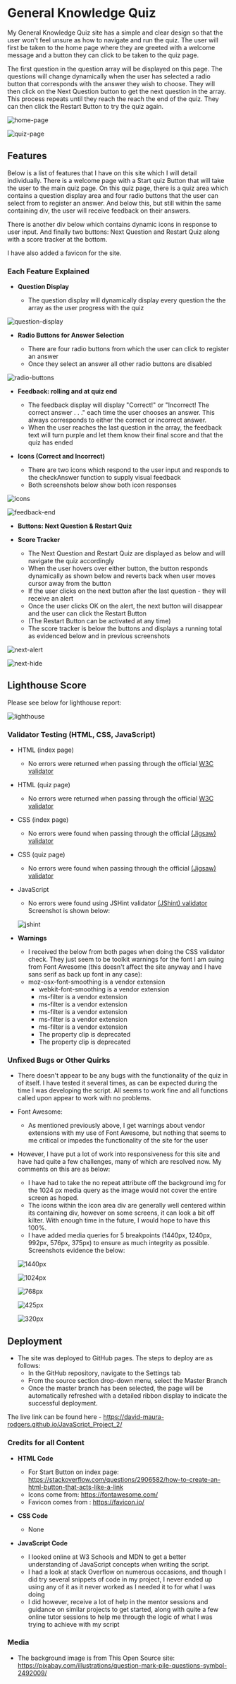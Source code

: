 # General Knowledge Quiz

My General Knowledge Quiz site has a simple and clear design so that the user won't feel unsure as how to navigate and run the quiz. The user will first be taken to the home page where they are greeted with a welcome message and a button they can click to be taken to the quiz page.

The first question in the question array will be displayed on this page. The questions will change dynamically when the user has selected a radio button that corresponds with the answer they wish to choose. They will then click on the Next Question button to get the next question in the array. This process repeats until they reach the reach the end of the quiz. They can then click the Restart Button to try the quiz again.

![home-page](https://user-images.githubusercontent.com/91907661/153290742-48f5e3aa-489c-417a-9db4-06869f676cc4.png)

![quiz-page](https://user-images.githubusercontent.com/91907661/153291017-5b302647-6f0c-47a5-bab5-9aa5b179b20e.png)


## Features 

Below is a list of features that I have on this site which I will detail individually. There is a welcome page with a Start quiz Button that will take the user to the main quiz page. On this quiz page, there is a quiz area which contains a question display area and four radio buttons that the user can select from to register an answer. And below this, but still within the same containing div, the user will receive feedback on their answers. 

There is another div below which contains dynamic icons in response to user input. And finally two buttons: Next Question and Restart Quiz along with a score tracker at the bottom. 

I have also added a favicon for the site.

### Each Feature Explained

- __Question Display__

  - The question display will dynamically display every question the the array as the user progress with the quiz

![question-display](https://user-images.githubusercontent.com/91907661/153291336-e0cd84b7-e701-4b47-8d9b-89fe8de6a1b7.png)


- __Radio Buttons for Answer Selection__

  - There are four radio buttons from which the user can click to register an answer
  - Once they select an answer all other radio buttons are disabled

![radio-buttons](https://user-images.githubusercontent.com/91907661/153291667-c2943dac-587a-4988-b819-f9f7ee53a9f1.png)


- __Feedback: rolling and at quiz end__

  - The feedback display will display "Correct!" or "Incorrect! The correct answer . . ." each time the user chooses an answer. This always corresponds to either the correct or incorrect answer.
  - When the user reaches the last question in the array, the feedback text will turn purple and let them know their final score and that the quiz has ended
- __Icons (Correct and Incorrect)__

  - There are two icons which respond to the user input and responds to the checkAnswer function to supply visual feedback 
  - Both screenshots below show both icon responses

![icons](https://user-images.githubusercontent.com/91907661/153291941-cf3e1321-7764-451b-b716-f9096a6b6485.png)

![feedback-end](https://user-images.githubusercontent.com/91907661/153292342-1a7bd361-41eb-4c54-b0c9-12ac0982bd69.png)


- __Buttons: Next Question & Restart Quiz__
- __Score Tracker__

  - The Next Question and Restart Quiz are displayed as below and will navigate the quiz accordingly
  - When the user hovers over either button, the button responds dynamically as shown below and reverts back when user moves cursor away from the button
  - If the user clicks on the next button after the last question - they will receive an alert
  - Once the user clicks OK on the alert, the next button will disappear and the user can click the Restart Button
  - (The Restart Button can be activated at any time)
  - The score tracker is below the buttons and displays a running total as evidenced below and in previous screenshots

![next-alert](https://user-images.githubusercontent.com/91907661/153292940-ff36ffe3-18ee-448b-b380-085ada9853ac.png)

![next-hide](https://user-images.githubusercontent.com/91907661/153293260-7de11d90-c73f-4de2-be46-7683e6255505.png)


## Lighthouse Score

Please see below for lighthouse report:

![lighthouse](https://user-images.githubusercontent.com/91907661/153240879-5e9e2a87-5121-4231-82a6-05da5c1842fa.png)

  
### Validator Testing (HTML, CSS, JavaScript)

- HTML (index page)
  - No errors were returned when passing through the official [W3C validator](https://validator.w3.org/nu/?showsource=yes&doc=https%3A%2F%2Fdavid-maura-rodgers.github.io%2FJavaScript_Project_2%2F)
- HTML (quiz page)
  - No errors were returned when passing through the official [W3C validator](https://validator.w3.org/nu/?showsource=yes&doc=https%3A%2F%2Fdavid-maura-rodgers.github.io%2FJavaScript_Project_2%2Fquiz.html%3F)

- CSS (index page)
  - No errors were found when passing through the official [(Jigsaw) validator](https://jigsaw.w3.org/css-validator/validator?uri=https%3A%2F%2Fdavid-maura-rodgers.github.io%2FJavaScript_Project_2%2F&profile=css3svg&usermedium=all&warning=1&vextwarning=&lang=en)
- CSS (quiz page)
  - No errors were found when passing through the official [(Jigsaw) validator](https://jigsaw.w3.org/css-validator/validator?uri=https%3A%2F%2Fdavid-maura-rodgers.github.io%2FJavaScript_Project_2%2Fquiz.html%3F&profile=css3svg&usermedium=all&warning=1&vextwarning=&lang=en)

- JavaScript
  - No errors were found using JSHint validator [(JShint) validator](https://jshint.com/)
  Screenshot is shown below: 

  ![jshint](https://user-images.githubusercontent.com/91907661/153269134-e6066486-774f-4757-a1bb-2f08d898d7a1.png)


- __Warnings__
  - I received the below from both pages when doing the CSS validator check. They just seem to be toolkit warnings for the font I am suing from Font Awesome (this doesn't affect the site anyway and I have sans serif as back up font in any case):
  - moz-osx-font-smoothing is a vendor extension
	- webkit-font-smoothing is a vendor extension
	- ms-filter is a vendor extension
	- ms-filter is a vendor extension
	- ms-filter is a vendor extension
	- ms-filter is a vendor extension
	- ms-filter is a vendor extension
	- The property clip is deprecated
	- The property clip is deprecated


### Unfixed Bugs or Other Quirks

- There doesn't appear to be any bugs with the functionality of the quiz in of itself. I have tested it several times, as can be expected during the time I was developing the script. All seems to work fine and all functions called upon appear to work with no problems.

- Font Awesome:
  - As mentioned previously above, I get warnings about vendor extensions with my use of Font Awesome, but nothing that seems to me critical or impedes the functionality of the site for the user

- However, I have put a lot of work into responsiveness  for this site and have had quite a few challenges, many of which are resolved now. My comments on this are as below:
  - I have had to take the no repeat attribute off the background img for the 1024 px media query as the image would not cover the entire screen as hoped.
  - The icons within the icon area div are generally well centered within its containing div, however on some screens, it can look a bit off kilter. With enough time in the future, I would hope to have this 100%. 
  - I have added media queries for 5 breakpoints (1440px, 1240px, 992px, 576px, 375px) to ensure as much integrity as possible. Screenshots evidence the below:

  ![1440px](https://user-images.githubusercontent.com/91907661/153282167-9ad76422-ee8f-45af-b5e4-42be52e16138.png)

  ![1024px](https://user-images.githubusercontent.com/91907661/153282524-a803ea18-33d9-4d71-a6d5-43983ab6e003.png)

  ![768px](https://user-images.githubusercontent.com/91907661/153282682-e034dc17-4bb4-4c98-9f70-b59c024e1c08.png)

  ![425px](https://user-images.githubusercontent.com/91907661/153282823-49ac5e73-b45b-454c-86cc-2ecf1f435f6e.png)

  ![320px](https://user-images.githubusercontent.com/91907661/153282999-3b5d889e-ce26-4289-b353-ef37541c3afc.png)


## Deployment

- The site was deployed to GitHub pages. The steps to deploy are as follows: 
  - In the GitHub repository, navigate to the Settings tab 
  - From the source section drop-down menu, select the Master Branch
  - Once the master branch has been selected, the page will be automatically refreshed with a detailed ribbon display to indicate the successful deployment. 

The live link can be found here - https://david-maura-rodgers.github.io/JavaScript_Project_2/ 


### Credits for all Content 

- __HTML Code__
  - For Start Button on index page: https://stackoverflow.com/questions/2906582/how-to-create-an-html-button-that-acts-like-a-link
  - Icons come from: https://fontawesome.com/
  - Favicon comes from : https://favicon.io/

- __CSS Code__
  - None

- __JavaScript Code__
  - I looked online at W3 Schools and MDN to get a better understanding of JavaScript concepts when writing the script.
  - I had a look at stack Overflow on numerous occasions, and though I did try several snippets of code in my project, I never ended up using 
  any of it as it never worked as I needed it to for what I was doing
  - I did however, receive a lot of help in the mentor sessions and guidance on similar projects to get started, along with quite a few online tutor sessions to help me through the logic of what I was trying to achieve with my script

### Media
- The background image is from This Open Source site: https://pixabay.com/illustrations/question-mark-pile-questions-symbol-2492009/
